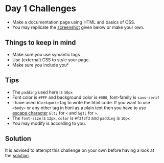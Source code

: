 # Day 1 Challenges 

- Make a documentation page using HTML and basics of CSS.
- You may replicate the [screenshot](/day_2/challenge/challenge_readme.png) given below or make your own.

## Things to keep in mind
- Make sure you use symantic tags
- Use (external) CSS to style your page.
- Make sure you include you*

## Tips
- The `padding` used here is `10px`
- Font color is `#FFF` and background color is `#000`, font-family is `sans-serif`
- I have used `blockquote` tag to write the html code. If you want to use `<body>` or any other tag in html as a plain text then you have to use [escape character](https://www.educative.io/answers/how-to-escape-unescape-html-characters-in-string-in-javascript) `&lt;` for `<` and `&gt;` for `>`.
- The `font-size` is `12px`, `color` is `#f3f3f3` and `padding` is `10px`
- You may modify is according to you.

## Solution

It is advised to attempt this challenge on your own before having a look at the [solution](/day_2/solution/index.html).